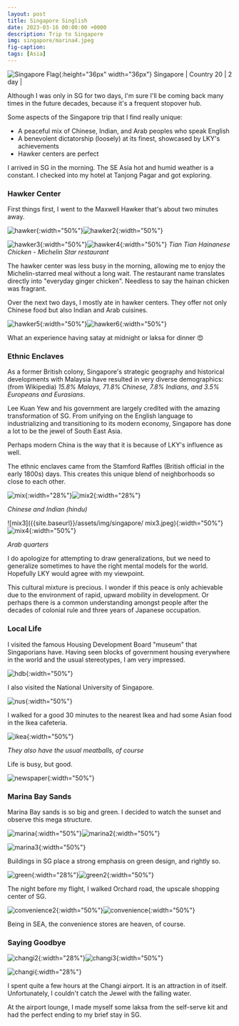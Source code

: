 ```yaml
---
layout: post
title: Singapore Singlish
date: 2023-03-16 00:00:00 +0000
description: Trip to Singapore
img: singapore/marina4.jpeg
fig-caption:
tags: [Asia]
---
```


![Singapore Flag]({{site.baseurl}}/assets/img/flags/4x3/sg.svg){:height="36px" width="36px"} Singapore \| Country 20 \| 2 day \| 

Although I was only in SG for two days, I'm sure I'll be coming back many times in the future decades, because it's a frequent stopover hub.

Some aspects of the Singapore trip that I find really unique:
* A peaceful mix of Chinese, Indian, and Arab peoples who speak English
* A benevolent dictatorship (loosely) at its finest, showcased by LKY's achievements
* Hawker centers are perfect

I arrived in SG in the morning. The SE Asia hot and humid weather is a constant. I checked into my hotel at Tanjong Pagar and got exploring.

### Hawker Center 

First things first, I went to the Maxwell Hawker that's about two minutes away. 

![hawker]({{site.baseurl}}/assets/img/singapore/hawker.jpeg){:width="50%"}![hawker2]({{site.baseurl}}/assets/img/singapore/hawker2.jpeg){:width="50%"}

![hawker3]({{site.baseurl}}/assets/img/singapore/hawker3.jpeg){:width="50%"}![hawker4]({{site.baseurl}}/assets/img/singapore/hawker4.jpeg){:width="50%"}
*Tian Tian Hainanese Chicken - Michelin Star restaurant*

The hawker center was less busy in the morning, allowing me to enjoy the Michelin-starred meal without a long wait. The restaurant name translates directly into "everyday ginger chicken". Needless to say the hainan chicken was fragrant. 

Over the next two days, I mostly ate in hawker centers. They offer not only Chinese food but also Indian and Arab cuisines.

![hawker5]({{site.baseurl}}/assets/img/singapore/hawker5.jpeg){:width="50%"}![hawker6]({{site.baseurl}}/assets/img/singapore/hawker6.jpeg){:width="50%"}

What an experience having satay at midnight or laksa for dinner 😍

### Ethnic Enclaves 

As a former British colony, Singapore's strategic geography and historical developments with Malaysia have resulted in very diverse demographics: (from Wikipedia) *15.8% Malays, 71.8% Chinese, 7.8% Indians, and 3.5% Europeans and Eurasians*. 

Lee Kuan Yew and his government are largely credited with the amazing transformation of SG. From unifying on the English language to industrializing and transitioning to its modern economy, Singapore has done a lot to be the jewel of South East Asia. 

Perhaps modern China is the way that it is because of LKY's influence as well. 

The ethnic enclaves came from the Stamford Raffles (British official in the early 1800s) days. This creates this unique blend of neighborhoods so close to each other. 

![mix]({{site.baseurl}}/assets/img/singapore/mix.jpeg){:width="28%"}![mix2]({{site.baseurl}}/assets/img/singapore/mix2.jpeg){:width="28%"}

*Chinese and Indian (hindu)*

![mix3]({{site.baseurl}}/assets/img/singapore/ mix3.jpeg){:width="50%"}![mix4]({{site.baseurl}}/assets/img/singapore/mix4.jpeg){:width="50%"}

*Arab quarters* 

I do apologize for attempting to draw generalizations, but we need to generalize sometimes to have the right mental models for the world. Hopefully LKY would agree with my viewpoint. 

This cultural mixture is precious. I wonder if this peace is only achievable due to the environment of rapid, upward mobility in development. Or perhaps there is a common understanding amongst people after the decades of colonial rule and three years of Japanese occupation. 

### Local Life 

I visited the famous Housing Development Board "museum" that Singaporians have. Having seen blocks of government housing everywhere in the world and the usual stereotypes, I am very impressed. 

![hdb]({{site.baseurl}}/assets/img/singapore/hdb.jpeg){:width="50%"}

I also visited the National University of Singapore. 

![nus]({{site.baseurl}}/assets/img/singapore/nus.jpeg){:width="50%"}

I walked for a good 30 minutes to the nearest Ikea and had some Asian food in the Ikea cafeteria.

![ikea]({{site.baseurl}}/assets/img/singapore/ikea.jpeg){:width="50%"}

*They also have the usual meatballs, of course*

Life is busy, but good.  

![newspaper]({{site.baseurl}}/assets/img/singapore/newspaper.jpeg){:width="50%"}



### Marina Bay Sands

Marina Bay sands is so big and green. I decided to watch the sunset and observe this mega structure. 

![marina]({{site.baseurl}}/assets/img/singapore/marina.jpeg){:width="50%"}![marina2]({{site.baseurl}}/assets/img/singapore/marina2.jpeg){:width="50%"}

![marina3]({{site.baseurl}}/assets/img/singapore/marina3.jpeg){:width="50%"}

Buildings in SG place a strong emphasis on green design, and rightly so.

![green]({{site.baseurl}}/assets/img/singapore/green.jpeg){:width="28%"}![green2]({{site.baseurl}}/assets/img/singapore/green2.jpeg){:width="50%"}

The night before my flight, I walked Orchard road, the upscale shopping center of SG. 

![convenience2]({{site.baseurl}}/assets/img/singapore/convenience2.jpeg){:width="50%"}![convenience]({{site.baseurl}}/assets/img/singapore/convenience.jpeg){:width="50%"}

Being in SEA, the convenience stores are heaven, of course. 

### Saying Goodbye

![changi2]({{site.baseurl}}/assets/img/singapore/changi2.jpeg){:width="28%"}![changi3]({{site.baseurl}}/assets/img/singapore/changi3.jpeg){:width="50%"}

![changi]({{site.baseurl}}/assets/img/singapore/changi.jpeg){:width="28%"}

I spent quite a few hours at the Changi airport. It is an attraction in of itself. Unfortunately, I couldn't catch the Jewel with the falling water. 

At the airport lounge, I made myself some laksa from the self-serve kit and had the perfect ending to my brief stay in SG. 
